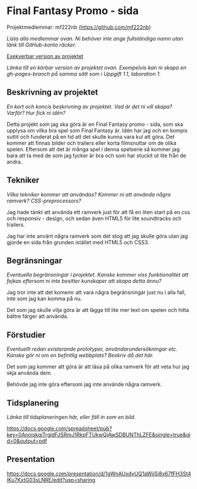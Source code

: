 # Final Fantasy Promo - sida
Projektmedlemmar: 
mf222nb (https://github.com/mf222nb)

*Lista alla medlemmar ovan. Ni behöver inte ange fullständiga namn utan länk till GitHub-konto räcker.*

[Exekverbar version av projektet](https://c9.io/mf222nb/projektskelettht_13/workspace/index.html)

*Länka till en körbar version av projektet ovan. Exempelvis kan ni skapa en gh-pages-branch på samma sätt som i Uppgift 1.1, laboration 1.*

## Beskrivning av projektet
*En kort och koncis beskrivning av projektet. Vad är det ni vill skapa? Varför? Hur fick ni idén?*

Detta projekt som jag ska göra är en Final Fantasy promo - sida, som ska upplysa om vilka bra spel som Final Fantasy är. 
Idén har jag och en kompis suttit och funderat på en tid att det skulle kunna vara kul att göra. Det kommer att finnas 
bilder och trailers eller korta filmsnuttar om de olika spelen. Eftersom att det är många spel i denna spelserie så 
kommer jag bara att ta med de som jag tycker är bra och som har stuckit ut lite från de andra.

## Tekniker
*Vilka tekniker kommer att användas? Kommer ni att använda några ramverk? CSS-preprocessors?*

Jag hade tänkt att använda ett ramverk just för att få en liten start på en css och responsiv - design, 
och sedan även HTML5 för lite soundtracks och trailers.

Jag har inte använt några ramverk som det stog att jag skulle göra utan jag gjorde en sida från grunden istället med HTML5 och CSS3.

## Begränsningar
*Eventuella begränsningar i projektet. Kanske kommer viss funktionalitet att fejkas eftersom ni inte besitter kunskaper att skapa detta ännu?*

Jag tror inte att det komemr att vara några begränsningar just nu i alla fall, inte som jag kan komma på nu.

Det som jag skulle vilja göra är att lägga till lite mer text om spelen och hitta bättre färger att använda.

## Förstudier
*Eventuellt redan existerande prototyper, användarundersökningar etc. Kanske gör ni om en befintlig webbplats? Beskriv då det här.*

Det som jag kommer att göra är att läsa på olika ramverk för att veta hur jag skja använda dem.

Behövde jag inte göra eftersom jag inte använde några ramverk.

## Tidsplanering
*Länka till tidsplaneringen här, eller fäll in som en bild.*

https://docs.google.com/spreadsheet/pub?key=0AnoiskqjTrgjdFJSRmJ1RkpFTUkwQjAwSDBUNThLZFE&single=true&gid=0&output=pdf

## Presentation

https://docs.google.com/presentation/d/1gWnAUxdyUQ1aWjjSj8x67fFH3St4IKu7KxtG03sLNRE/edit?usp=sharing